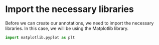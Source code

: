 # Import the necessary libraries

Before we can create our annotations, we need to import the necessary libraries. In this case, we will be using the Matplotlib library.

```python
import matplotlib.pyplot as plt
```
